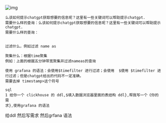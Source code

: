 ![img](https://cdn.nlark.com/yuque/0/2024/jpeg/35538885/1708482632338-421316be-c181-456c-8611-c9b36bf30999.jpeg)

```
么该如何提示chatgpt获取想要的信息呢？这里有一些关键词可以帮助提示chatgpt.
需要什么样的查询：么该如何提示chatgpt获取想要的信息呢？这里有一些关键词可以帮助提示chatgpt.
需要什么样的查询：


过滤什么，例如过滤 name as

聚集什么：根据time聚集
例如：上面的根据五分钟带宽聚集并过滤nameas的查询

使用 grafana 的语法：会使用$timefilter 进行过滤；会使用  $使用 $timefilter 进行过滤；但是chatgpt给出的代码不一定准确，
需要去掉 timestamp>这个符号
```

```
sql
1 给你一个 clickhouse 的 ddl,$填入数据浏览器里面的表结构 ddl},帮我写一个《你的需
求},使用grafana 的语法
```

给ddl  然后写需求   然后grfana 语法